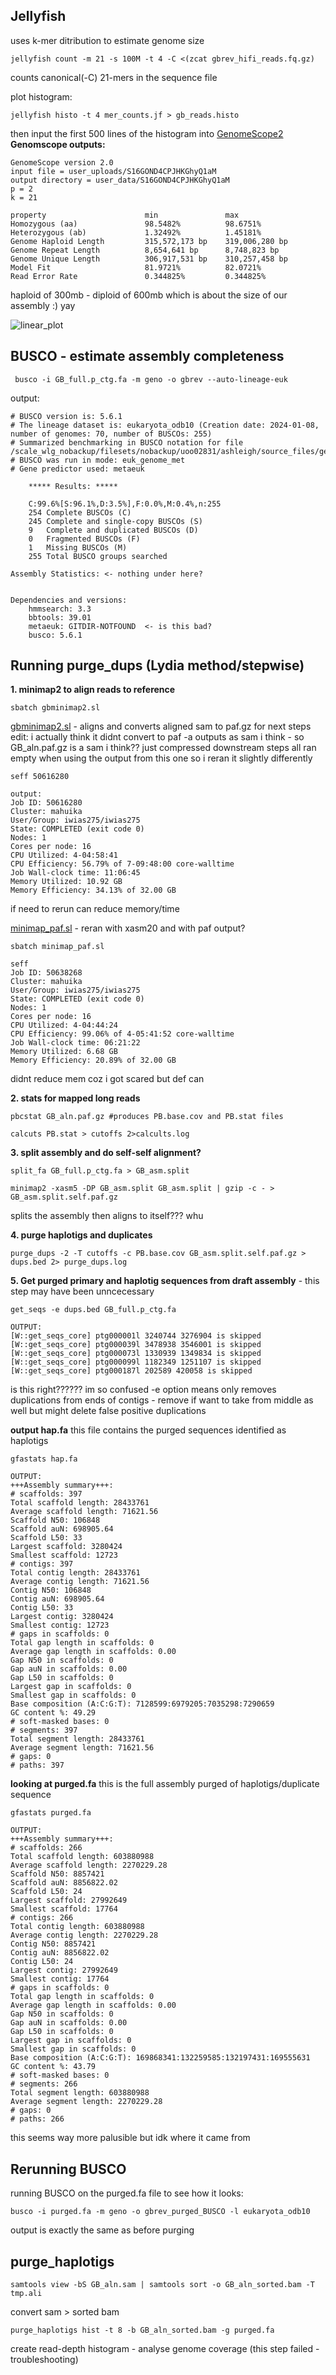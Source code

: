 ## Jellyfish
uses k-mer ditribution to estimate genome size
```
jellyfish count -m 21 -s 100M -t 4 -C <(zcat gbrev_hifi_reads.fq.gz)
```
counts canonical(-C) 21-mers in the sequence file

plot histogram:
```
jellyfish histo -t 4 mer_counts.jf > gb_reads.histo
```
then input the first 500 lines of the histogram into [GenomeScope2](http://genomescope.org/genomescope2.0/analysis.php?code=S16GOND4CPJHKGhyQ1aM)
**Genomscope outputs:**
```
GenomeScope version 2.0
input file = user_uploads/S16GOND4CPJHKGhyQ1aM
output directory = user_data/S16GOND4CPJHKGhyQ1aM
p = 2
k = 21

property                      min               max               
Homozygous (aa)               98.5482%          98.6751%          
Heterozygous (ab)             1.32492%          1.45181%          
Genome Haploid Length         315,572,173 bp    319,006,280 bp    
Genome Repeat Length          8,654,641 bp      8,748,823 bp      
Genome Unique Length          306,917,531 bp    310,257,458 bp    
Model Fit                     81.9721%          82.0721%          
Read Error Rate               0.344825%         0.344825%
```
haploid of 300mb - diploid of 600mb which is about the size of our assembly :) yay

![linear_plot](https://github.com/user-attachments/assets/b7acb9a7-8d30-4c0d-b0af-b8bb500dd9ce)

## BUSCO - estimate assembly completeness
```
 busco -i GB_full.p_ctg.fa -m geno -o gbrev --auto-lineage-euk
```
output:
```
# BUSCO version is: 5.6.1 
# The lineage dataset is: eukaryota_odb10 (Creation date: 2024-01-08, number of genomes: 70, number of BUSCOs: 255)
# Summarized benchmarking in BUSCO notation for file /scale_wlg_nobackup/filesets/nobackup/uoo02831/ashleigh/source_files/genome/Gbrev_assembly/asm1_purgedups/GB_full.p_ctg.fa
# BUSCO was run in mode: euk_genome_met
# Gene predictor used: metaeuk

	***** Results: *****

	C:99.6%[S:96.1%,D:3.5%],F:0.0%,M:0.4%,n:255	   
	254	Complete BUSCOs (C)			   
	245	Complete and single-copy BUSCOs (S)	   
	9	Complete and duplicated BUSCOs (D)	   
	0	Fragmented BUSCOs (F)			   
	1	Missing BUSCOs (M)			   
	255	Total BUSCO groups searched		   

Assembly Statistics: <- nothing under here?


Dependencies and versions:
	hmmsearch: 3.3
	bbtools: 39.01
	metaeuk: GITDIR-NOTFOUND  <- is this bad?
	busco: 5.6.1
```

## Running purge_dups (Lydia method/stepwise)

**1. minimap2 to align reads to reference** 
```
sbatch gbminimap2.sl
```
[gbminimap2.sl](gbminimap2.sl) - aligns and converts aligned sam to paf.gz for next steps
edit: i actually think it didnt convert to paf -a outputs as sam i think - so GB_aln.paf.gz is a sam i think?? just compressed
downstream steps all ran empty when using the output from this one so i reran it slightly differently
```
seff 50616280

output:
Job ID: 50616280
Cluster: mahuika
User/Group: iwias275/iwias275
State: COMPLETED (exit code 0)
Nodes: 1
Cores per node: 16
CPU Utilized: 4-04:58:41
CPU Efficiency: 56.79% of 7-09:48:00 core-walltime
Job Wall-clock time: 11:06:45
Memory Utilized: 10.92 GB
Memory Efficiency: 34.13% of 32.00 GB
```
if need to rerun can reduce memory/time

[minimap_paf.sl](minimap_paf.sl) - reran with xasm20 and with paf output?
<!--xasm20 for CSS reads - im honestly still unclear on if this was right or should stick with map-hifi but... whats done is done--> 
```
sbatch minimap_paf.sl

seff
Job ID: 50638268
Cluster: mahuika
User/Group: iwias275/iwias275
State: COMPLETED (exit code 0)
Nodes: 1
Cores per node: 16
CPU Utilized: 4-04:44:24
CPU Efficiency: 99.06% of 4-05:41:52 core-walltime
Job Wall-clock time: 06:21:22
Memory Utilized: 6.68 GB
Memory Efficiency: 20.89% of 32.00 GB
```
didnt reduce mem coz i got scared but def can
<!--not sure if this was strictly necessary - could have converted the sam manually? but idk how to do that so!-->

**2. stats for mapped long reads**
```
pbcstat GB_aln.paf.gz #produces PB.base.cov and PB.stat files

calcuts PB.stat > cutoffs 2>calcults.log
```
**3. split assembly and do self-self alignment?**
```
split_fa GB_full.p_ctg.fa > GB_asm.split

minimap2 -xasm5 -DP GB_asm.split GB_asm.split | gzip -c - > GB_asm.split.self.paf.gz
```
splits the assembly then aligns to itself??? whu

**4. purge haplotigs and duplicates**
```
purge_dups -2 -T cutoffs -c PB.base.cov GB_asm.split.self.paf.gz > dups.bed 2> purge_dups.log
```

**5. Get purged primary and haplotig sequences from draft assembly** - this step may have been unncecessary
```
get_seqs -e dups.bed GB_full.p_ctg.fa

OUTPUT:
[W::get_seqs_core] ptg000001l 3240744 3276904 is skipped
[W::get_seqs_core] ptg000039l 3478938 3546001 is skipped
[W::get_seqs_core] ptg000073l 1330939 1349834 is skipped
[W::get_seqs_core] ptg000099l 1182349 1251107 is skipped
[W::get_seqs_core] ptg000187l 202589 420058 is skipped
```
is this right?????? im so confused
-e option means only removes duplications from ends of contigs - remove if want to take from middle as well but might delete false positive duplications

**output hap.fa**
this file contains the purged sequences identified as haplotigs
```
gfastats hap.fa

OUTPUT:
+++Assembly summary+++: 
# scaffolds: 397
Total scaffold length: 28433761
Average scaffold length: 71621.56
Scaffold N50: 106848
Scaffold auN: 698905.64
Scaffold L50: 33
Largest scaffold: 3280424
Smallest scaffold: 12723
# contigs: 397
Total contig length: 28433761
Average contig length: 71621.56
Contig N50: 106848
Contig auN: 698905.64
Contig L50: 33
Largest contig: 3280424
Smallest contig: 12723
# gaps in scaffolds: 0
Total gap length in scaffolds: 0
Average gap length in scaffolds: 0.00
Gap N50 in scaffolds: 0
Gap auN in scaffolds: 0.00
Gap L50 in scaffolds: 0
Largest gap in scaffolds: 0
Smallest gap in scaffolds: 0
Base composition (A:C:G:T): 7128599:6979205:7035298:7290659
GC content %: 49.29
# soft-masked bases: 0
# segments: 397
Total segment length: 28433761
Average segment length: 71621.56
# gaps: 0
# paths: 397
```


**looking at purged.fa**
this is the full assembly purged of haplotigs/duplicate sequence
```
gfastats purged.fa

OUTPUT:
+++Assembly summary+++: 
# scaffolds: 266
Total scaffold length: 603880988
Average scaffold length: 2270229.28
Scaffold N50: 8857421
Scaffold auN: 8856822.02
Scaffold L50: 24
Largest scaffold: 27992649
Smallest scaffold: 17764
# contigs: 266
Total contig length: 603880988
Average contig length: 2270229.28
Contig N50: 8857421
Contig auN: 8856822.02
Contig L50: 24
Largest contig: 27992649
Smallest contig: 17764
# gaps in scaffolds: 0
Total gap length in scaffolds: 0
Average gap length in scaffolds: 0.00
Gap N50 in scaffolds: 0
Gap auN in scaffolds: 0.00
Gap L50 in scaffolds: 0
Largest gap in scaffolds: 0
Smallest gap in scaffolds: 0
Base composition (A:C:G:T): 169868341:132259585:132197431:169555631
GC content %: 43.79
# soft-masked bases: 0
# segments: 266
Total segment length: 603880988
Average segment length: 2270229.28
# gaps: 0
# paths: 266
```
this seems way more palusible but idk where it came from

## Rerunning BUSCO 
running BUSCO on the purged.fa file to see how it looks:
```
busco -i purged.fa -m geno -o gbrev_purged_BUSCO -l eukaryota_odb10
```
output is exactly the same as before purging

## purge_haplotigs
```
samtools view -bS GB_aln.sam | samtools sort -o GB_aln_sorted.bam -T tmp.ali
```
convert sam > sorted bam
```
purge_haplotigs hist -t 8 -b GB_aln_sorted.bam -g purged.fa
```
create read-depth histogram - analyse genome coverage
(this step failed - troubleshooting)
